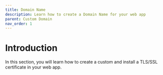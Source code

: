 ```yaml
---
title: Domain Name
description: Learn how to create a Domain Name for your web app
parent: Custom Domain
nav_order: 1
---
```


# Introduction

In this section, you will learn how to create a custom and install a TLS/SSL certificate in your web app.